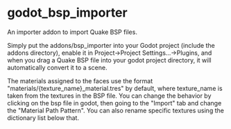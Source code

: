 # godot_bsp_importer
An importer addon to import Quake BSP files.

Simply put the addons/bsp_importer into your Godot project (include the addons directory), enable it in Project->Project Settings...->Plugins, and when you drag a Quake BSP file into your godot project directory, it will automatically convert it to a scene.

The materials assigned to the faces use the format "materials/{texture_name}_material.tres" by default, where texture_name is taken from the textures in the BSP file.  You can change the behavior by clicking on the bsp file in godot, then going to the "Import" tab and change the "Material Path Pattern".  You can also rename specific textures using the dictionary list below that.
